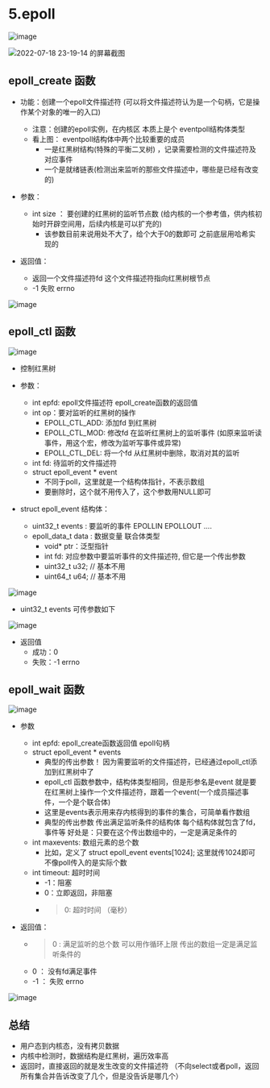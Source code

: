 # 5.epoll  


![image](https://user-images.githubusercontent.com/58176267/179472649-a71df71f-5094-490a-95ac-dfc440cea3e1.png)  



![2022-07-18 23-19-14 的屏幕截图](https://user-images.githubusercontent.com/58176267/179544937-ce902017-2057-4d4e-a22f-625625ae4b5b.png)  



## epoll_create 函数  

* 功能：创建一个epoll文件描述符 (可以将文件描述符认为是一个句柄，它是操作某个对象的唯一的入口) 
    * 注意：创建的epoll实例，在内核区 本质上是个 eventpoll结构体类型  
    * 看上图： eventpoll结构体中两个比较重要的成员
        * 一是红黑树结构(特殊的平衡二叉树) ，记录需要检测的文件描述符及对应事件  
        * 一个是就绪链表(检测出来监听的那些文件描述中，哪些是已经有改变的)  
   

* 参数： 
    * int size ： 要创建的红黑树的监听节点数 (给内核的一个参考值，供内核初始时开辟空间用，后续内核是可以扩充的) 
        * 该参数目前来说用处不大了，给个大于0的数即可 之前底层用哈希实现的  

* 返回值：
    * 返回一个文件描述符fd  这个文件描述符指向红黑树根节点 
    * -1 失败 errno

![image](https://user-images.githubusercontent.com/58176267/179475900-c0ac38e8-33d7-43d0-80d4-10c893cb62c1.png)  



## epoll_ctl 函数  

![image](https://user-images.githubusercontent.com/58176267/179522144-42fc1936-4ac9-48ef-bc55-11c389022731.png)  


* 控制红黑树

* 参数：
    * int epfd:  epoll文件描述符 epoll_create函数的返回值
    * int op：要对监听的红黑树的操作
        * EPOLL_CTL_ADD: 添加fd 到红黑树
        * EPOLL_CTL_MOD: 修改fd 在监听红黑树上的监听事件 (如原来监听读事件，用这个宏，修改为监听写事件或异常)  
        * EPOLL_CTL_DEL: 将一个fd 从红黑树中删除，取消对其的监听  
    * int fd: 待监听的文件描述符
    * struct epoll_event * event 
        * 不同于poll，这里就是一个结构体指针，不表示数组
        * 要删除时，这个就不用传入了，这个参数用NULL即可  


* struct epoll_event 结构体：
    * uint32_t events : 要监听的事件  EPOLLIN   EPOLLOUT ....
    * epoll_data_t data :  数据变量 联合体类型  
        * void* ptr：泛型指针
        * int fd: 对应参数中要监听事件的文件描述符, 但它是一个传出参数 
        * uint32_t u32;  // 基本不用
        * uint64_t u64;  // 基本不用



![image](https://user-images.githubusercontent.com/58176267/179477220-358a7840-a867-48f8-bb12-a353225b4d99.png)

* uint32_t events  可传参数如下

![image](https://user-images.githubusercontent.com/58176267/179511885-eb3d8093-c65b-4135-8eb3-96e26775a387.png)


* 返回值
    * 成功：0
    * 失败：-1 errno  


## epoll_wait 函数  

![image](https://user-images.githubusercontent.com/58176267/179512670-d9bad6f9-3727-4d17-a2c4-487cafef0c62.png)

* 参数  
    * int epfd:  epoll_create函数返回值 epoll句柄  
    * struct epoll_event * events
        * 典型的传出参数！ 因为需要监听的文件描述符，已经通过epoll_ctl添加到红黑树中了  
        * epoll_ctl 函数参数中，结构体类型相同，但是形参名是event 就是要在红黑树上操作一个文件描述符，跟着一个event(一个成员描述事件，一个是个联合体)   
        * 这里是events表示用来存内核得到的事件的集合，可简单看作数组  
        * 典型的传出参数  传出满足监听条件的结构体  每个结构体就包含了fd，事件等  好处是：只要在这个传出数组中的，一定是满足条件的
    * int maxevents: 数组元素的总个数  
        * 比如，定义了 struct epoll_event events[1024];  这里就传1024即可 不像poll传入的是实际个数  
    * int timeout: 超时时间
        * -1：阻塞
        * 0：立即返回，非阻塞
        * >0: 超时时间 （毫秒）  
  
* 返回值：
    * >0 :  满足监听的总个数  可以用作循环上限  传出的数组一定是满足监听条件的 
    * 0  ： 没有fd满足事件
    * -1 ： 失败 errno

![image](https://user-images.githubusercontent.com/58176267/179520801-88445fb3-1e9e-419c-9707-d6bae828eb28.png)


## 总结  

* 用户态到内核态，没有拷贝数据  
* 内核中检测时，数据结构是红黑树，遍历效率高  
* 返回时，直接返回的就是发生改变的文件描述符  （不向select或者poll，返回所有集合并告诉改变了几个，但是没告诉是哪几个）



 


